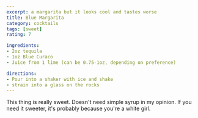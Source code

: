 ```yaml
---
excerpt: a margarita but it looks cool and tastes worse
title: Blue Margarita
category: cocktails
tags: [sweet]
rating: 7

ingredients:
- 2oz tequila
- 1oz Blue Curaco
- Juice from 1 lime (can be 0.75-1oz, depending on preference)

directions:
- Pour into a shaker with ice and shake
- strain into a glass on the rocks
---
```


This thing is really sweet. Doesn't need simple syrup in my opinion. If you need it sweeter, it's probably because you're a white girl.